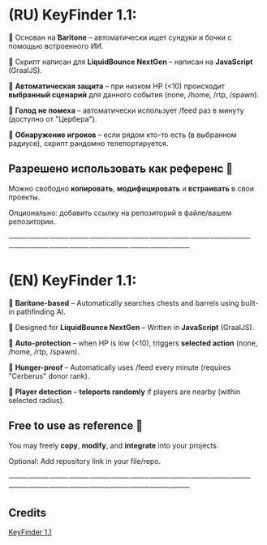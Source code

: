 # (RU) KeyFinder 1.1:
🔹 Основан на **Baritone** – автоматически ищет сундуки и бочки с помощью встроенного ИИ.

🔹 Скрипт написан для **LiquidBounce NextGen** – написан на **JavaScript** (GraalJS).

🔹 **Автоматическая защита** – при низком HP (<10) происходит **выбранный сценарий** для данного события (none, /home, /rtp, /spawn).

🔹 **Голод не помеха** – автоматически использует /feed раз в минуту (доступно от "Цербера").

🔹 **Обнаружение игроков** – если рядом кто-то есть (в выбранном радиусе), скрипт рандомно телепортируется.


## Разрешено использовать как референс 🚀

Можно свободно **копировать**, **модифицировать** и **встраивать** в свои проекты.

Опционально: добавить ссылку на репозиторий в файле/вашем репозитории.


⸻⸻⸻⸻⸻⸻⸻⸻⸻⸻⸻⸻⸻⸻⸻⸻⸻⸻⸻⸻⸻


# (EN) KeyFinder 1.1:

🔹 **Baritone-based** – Automatically searches chests and barrels using built-in pathfinding AI.

🔹 Designed for **LiquidBounce NextGen** – Written in **JavaScript** (GraalJS).

🔹 **Auto-protection** – when HP is low (<10), triggers **selected action** (none, /home, /rtp, /spawn).

🔹 **Hunger-proof** – Automatically uses /feed every minute (requires "Cerberus" donor rank).

🔹 **Player detection** – **teleports randomly** if players are nearby (within selected radius).


## Free to use as reference 🚀

You may freely **copy**, **modify**, and **integrate** into your projects.

Optional: Add repository link in your file/repo.

⸻⸻⸻⸻⸻⸻⸻⸻⸻⸻⸻⸻⸻⸻⸻⸻⸻⸻⸻⸻⸻

## Credits
[KeyFinder 1.1](https://github.com/minecrrrr/AresScripts/blob/main/AresMine-KeyFinder.js)  
